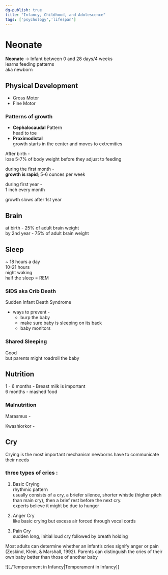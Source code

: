 ```yaml
---  
dg-publish: true  
title: "Infancy, Childhood, and Adolescence"  
tags: ['psychology','lifespan']  
---  
```

  
# Neonate   
  
**Neonate** -> Infant between 0 and 28 days/4 weeks  
learns feeding patterns  
aka newborn  
  
## Physical Development  
- Gross Motor  
- Fine Motor  
### Patterns of growth  
- **Cephalocaudal** Pattern  
  head to toe  
- **Proximodistal**  
  growth starts in the center and moves to extremities  
  
After birth -   
lose 5-7% of body weight before they adjust to feeding  
  
during the first month -   
**growth is rapid**; 5-6 ounces per week  
  
during first year -  
1 inch every month  
  
growth slows after 1st year  
  
## Brain  
at birth - 25% of adult brain weight  
by 2nd year - 75% of adult brain weight  
  
## Sleep  
~ 18 hours a day  
10-21 hours  
night waking  
half the sleep = REM  
  
### SIDS aka Crib Death  
Sudden Infant Death Syndrome  
- ways to prevent -   
	- burp the baby  
	- make sure baby is sleeping on its back  
	- baby monitors  
  
### Shared Sleeping  
Good  
but parents might roadroll the baby  
  
## Nutrition  
1 - 6 months - Breast milk is important  
6 months - mashed food   
  
### Malnutrition   
Marasmus -   
  
Kwashiorkor -   
  
## Cry  
Crying is the most important mechanism newborns have to communicate their needs  
### three types of cries :  
1. Basic Crying   
rhythmic pattern  
usually consists of a cry, a briefer silence, shorter whistle (higher pitch than main cry), then a brief rest before the next cry.   
experts believe it might be due to hunger  
  
2. Anger Cry   
like basic crying but excess air forced through vocal cords   
  
3. Pain Cry   
sudden long, initial loud cry followed by breath holding  
  
Most adults can determine whether an infant’s cries signify anger or pain (Zeskind, Klein, & Marshall, 1992). Parents can distinguish the cries of their own baby better than those of another baby  
  
  
![[./Temperament in Infancy|Temperament in Infancy]]  

